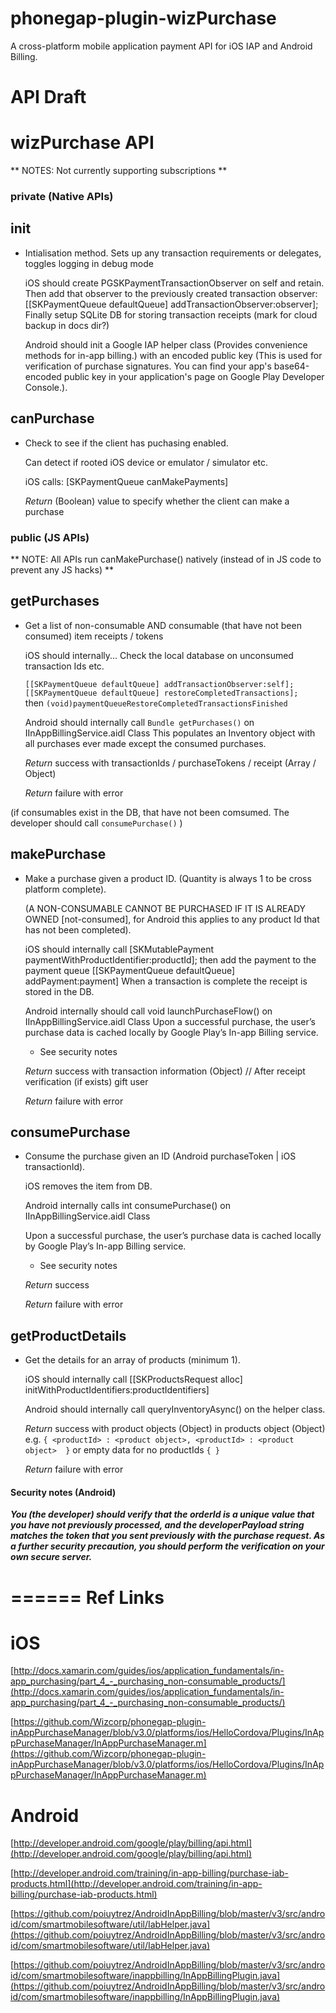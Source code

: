 phonegap-plugin-wizPurchase
===========================

A cross-platform mobile application payment API for iOS IAP and Android Billing. 

# API Draft

wizPurchase API
==========

** NOTES: Not currently supporting subscriptions **


### private (Native APIs)

## init 		

- Intialisation method. Sets up any transaction requirements or delegates, toggles logging in debug mode
					
	iOS should create PGSKPaymentTransactionObserver on self and retain.
	Then add that observer to the previously created transaction observer:
	[[SKPaymentQueue defaultQueue] addTransactionObserver:observer];
	Finally setup SQLite DB for storing transaction receipts (mark for cloud backup in docs dir?)
	
	Android should init a Google IAP helper class (Provides convenience methods for in-app billing.)
	with an encoded public key (This is used for verification of purchase signatures. 
	You can find your app's base64-encoded public key in your application's page on 
	Google Play Developer Console.).

## canPurchase

 - Check to see if the client has puchasing enabled.

	Can detect if rooted iOS device or emulator / simulator etc.
						
	iOS calls: [SKPaymentQueue canMakePayments]

	
	*Return* (Boolean) value to specify whether the client can make a purchase 
	
### public (JS APIs)

** NOTE: All APIs run canMakePurchase() natively (instead of in JS code to prevent any JS hacks) **


## getPurchases

- Get a list of non-consumable AND consumable (that have not been consumed) item receipts / tokens 
								
	iOS should internally... 
	Check the local database on unconsumed transaction Ids etc.
				
	`[[SKPaymentQueue defaultQueue] addTransactionObserver:self];`
	`[[SKPaymentQueue defaultQueue] restoreCompletedTransactions];`		
	then `(void)paymentQueueRestoreCompletedTransactionsFinished`

	Android should internally call `Bundle getPurchases()` on IInAppBillingService.aidl Class
	This populates an Inventory object with all purchases ever made except the consumed purchases.
					
	*Return* success with transactionIds / purchaseTokens / receipt (Array / Object)
	
	*Return* failure with error 

(if consumables exist in the DB, that have not been comsumed. The developer should call `consumePurchase()` )
					

## makePurchase

- Make a purchase given a product ID. (Quantity is always 1 to be cross platform complete).
					
	(A NON-CONSUMABLE CANNOT BE PURCHASED IF IT IS ALREADY OWNED [not-consumed], 
	for Android this applies to any product Id that has not been completed).
					
	iOS should internally call [SKMutablePayment paymentWithProductIdentifier:productId];
	then add the payment to the payment queue [[SKPaymentQueue defaultQueue] addPayment:payment]
	When a transaction is complete the receipt is stored in the DB.
					
	Android internally should call void launchPurchaseFlow() on IInAppBillingService.aidl Class
	Upon a successful purchase, the user’s purchase data is cached locally by Google Play’s In-app Billing service.
	* See security notes
					 
					
	*Return* success with transaction information (Object) // After receipt verification (if exists) gift user
	
	*Return* failure with error 
	
					
## consumePurchase

- Consume the purchase given an ID (Android purchaseToken | iOS transactionId).
										
	iOS removes the item from DB.
					
	Android internally calls int consumePurchase() on IInAppBillingService.aidl Class
		
	Upon a successful purchase, the user’s purchase data is cached locally by Google Play’s In-app Billing service.
	* See security notes
					
	*Return* success
	
	*Return* failure with error 
					

## getProductDetails

- Get the details for an array of products (minimum 1).
					
	iOS should internally call [[SKProductsRequest alloc] initWithProductIdentifiers:productIdentifiers]

	Android should internally call queryInventoryAsync() on the helper class.
					
	*Return* success with product objects (Object) in products object (Object)
	e.g. `{ <productId> : <product object>, <productId> : <product object>  }` or empty data for no productIds `{ }`
	
	*Return* failure with error 
					
	

#### Security notes (Android)

***You (the developer) should verify that the orderId is a unique value that you have not previously processed, and the developerPayload string matches the token that you sent previously with the purchase request. As a further security precaution, you should perform the verification on your own secure server.***
	
======
Ref Links
======

iOS
===

[http://docs.xamarin.com/guides/ios/application_fundamentals/in-app_purchasing/part_4_-_purchasing_non-consumable_products/](http://docs.xamarin.com/guides/ios/application_fundamentals/in-app_purchasing/part_4_-_purchasing_non-consumable_products/)

[https://github.com/Wizcorp/phonegap-plugin-inAppPurchaseManager/blob/v3.0/platforms/ios/HelloCordova/Plugins/InAppPurchaseManager/InAppPurchaseManager.m](https://github.com/Wizcorp/phonegap-plugin-inAppPurchaseManager/blob/v3.0/platforms/ios/HelloCordova/Plugins/InAppPurchaseManager/InAppPurchaseManager.m)


Android
======

[http://developer.android.com/google/play/billing/api.html](http://developer.android.com/google/play/billing/api.html)

[http://developer.android.com/training/in-app-billing/purchase-iab-products.html](http://developer.android.com/training/in-app-billing/purchase-iab-products.html)

[https://github.com/poiuytrez/AndroidInAppBilling/blob/master/v3/src/android/com/smartmobilesoftware/util/IabHelper.java](https://github.com/poiuytrez/AndroidInAppBilling/blob/master/v3/src/android/com/smartmobilesoftware/util/IabHelper.java)

[https://github.com/poiuytrez/AndroidInAppBilling/blob/master/v3/src/android/com/smartmobilesoftware/inappbilling/InAppBillingPlugin.java](https://github.com/poiuytrez/AndroidInAppBilling/blob/master/v3/src/android/com/smartmobilesoftware/inappbilling/InAppBillingPlugin.java)